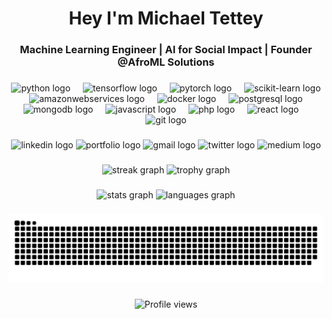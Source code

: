 <h1 align="center">Hey  I'm Michael Tettey</h1>
<h3 align="center">Machine Learning Engineer | AI for Social Impact | Founder @AfroML Solutions</h3>

###
<div align="center">
  <img src="https://skillicons.dev/icons?i=py" height="60" alt="python logo"  />
  <img width="12" />
  <img src="https://skillicons.dev/icons?i=tensorflow" height="60" alt="tensorflow logo"  />
  <img width="12" />
  <img src="https://skillicons.dev/icons?i=pytorch" height="60" alt="pytorch logo"  />
  <img width="12" />
  <img src="https://skillicons.dev/icons?i=sklearn" height="60" alt="scikit-learn logo"  />
  <img width="12" />
  <img src="https://skillicons.dev/icons?i=aws" height="60" alt="amazonwebservices logo"  />
  <img width="12" />
  <img src="https://skillicons.dev/icons?i=docker" height="60" alt="docker logo"  />
  <img width="12" />
  <img src="https://skillicons.dev/icons?i=postgres" height="60" alt="postgresql logo"  />
  <img width="12" />
  <img src="https://skillicons.dev/icons?i=mongodb" height="60" alt="mongodb logo"  />
  <img width="12" />
  <img src="https://skillicons.dev/icons?i=js" height="60" alt="javascript logo"  />
  <img width="12" />
  <img src="https://skillicons.dev/icons?i=php" height="60" alt="php logo"  />
  <img width="12" />
  <img src="https://skillicons.dev/icons?i=react" height="60" alt="react logo"  />
  <img width="12" />
  <img src="https://skillicons.dev/icons?i=git" height="60" alt="git logo"  />
</div>

###
<div align="center">
  <img src="https://img.shields.io/static/v1?message=LinkedIn&logo=linkedin&label=&color=0077B5&logoColor=white&labelColor=&style=for-the-badge" height="25" alt="linkedin logo"  />
  <img src="https://img.shields.io/static/v1?message=Portfolio&logo=firefox&label=&color=FF7139&logoColor=white&labelColor=&style=for-the-badge" height="25" alt="portfolio logo"  />
  <img src="https://img.shields.io/static/v1?message=Email&logo=gmail&label=&color=D14836&logoColor=white&labelColor=&style=for-the-badge" height="25" alt="gmail logo"  />
  <img src="https://img.shields.io/static/v1?message=Twitter&logo=twitter&label=&color=1DA1F2&logoColor=white&labelColor=&style=for-the-badge" height="25" alt="twitter logo"  />
  <img src="https://img.shields.io/static/v1?message=Medium&logo=medium&label=&color=12100E&logoColor=white&labelColor=&style=for-the-badge" height="25" alt="medium logo"  />
</div>

###
<div align="center">
  <img src="https://streak-stats.demolab.com?user=Syded74&locale=en&mode=daily&theme=radical&hide_border=false&border_radius=5&order=3" height="150" alt="streak graph"  />
  <img src="https://github-profile-trophy.vercel.app?username=Syded74&theme=radical&column=-1&row=1&margin-w=8&margin-h=8&no-bg=false&no-frame=false&order=4" height="150" alt="trophy graph"  />
</div>

###
<div align="center">
  <img src="https://github-readme-stats.vercel.app/api?username=Syded74&hide_title=false&hide_rank=false&show_icons=true&include_all_commits=true&count_private=true&disable_animations=false&theme=radical&locale=en&hide_border=false&order=1" height="150" alt="stats graph"  />
  <img src="https://github-readme-stats.vercel.app/api/top-langs?username=Syded74&locale=en&hide_title=false&layout=compact&card_width=320&langs_count=8&theme=radical&hide_border=false&order=2" height="150" alt="languages graph"  />
</div>

###
<div align="center">
  <img src="https://raw.githubusercontent.com/Platane/snk/output/github-contribution-grid-snake.svg" alt="snake animation" />
</div>

<!-- Alternative: If you want to set up your own snake animation, you'll need to:
1. Go to your profile repository (Syded74/Syded74)
2. Create .github/workflows/snake.yml file with this content:

name: Generate snake animation

on:
  schedule:
    - cron: "0 */12 * * *"
  workflow_dispatch:

jobs:
  generate:
    runs-on: ubuntu-latest
    timeout-minutes: 10
    steps:
      - name: generate github-contribution-grid-snake.svg
        uses: Platane/snk@master
        with:
          github_user_name: Syded74
          svg_out_path: dist/github-contribution-grid-snake.svg

      - name: push github-contribution-grid-snake.svg to the output branch
        uses: crazy-max/ghaction-github-pages@v2.1.3
        with:
          target_branch: output
          build_dir: dist
        env:
          GITHUB_TOKEN: ${{ secrets.GITHUB_TOKEN }}

Then uncomment and use this instead:
<picture>
  <source media="(prefers-color-scheme: dark)" srcset="https://raw.githubusercontent.com/Syded74/Syded74/output/github-contribution-grid-snake-dark.svg">
  <source media="(prefers-color-scheme: light)" srcset="https://raw.githubusercontent.com/Syded74/Syded74/output/github-contribution-grid-snake.svg">
  <img alt="github contribution grid snake animation" src="https://raw.githubusercontent.com/Syded74/Syded74/output/github-contribution-grid-snake.svg">
</picture>
-->

###

<div align="center">
  <img src="https://komarev.com/ghpvc/?username=Syded74&label=Profile%20views&color=0e75b6&style=flat" alt="Profile views" />
</div>
